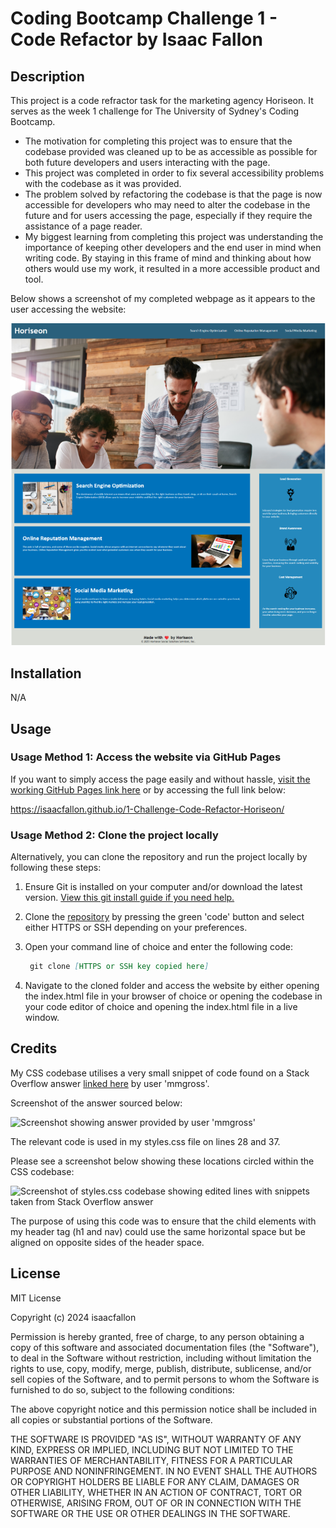 # Coding Bootcamp Challenge 1 - Code Refactor by Isaac Fallon

## Description

This project is a code refractor task for the marketing agency Horiseon. It serves as the week 1 challenge for The University of Sydney's Coding Bootcamp.

- The motivation for completing this project was to ensure that the codebase provided was cleaned up to be as accessible as possible for both future developers and users interacting with the page. 
- This project was completed in order to fix several accessibility problems with the codebase as it was provided. 
- The problem solved by refactoring the codebase is that the page is now accessible for developers who may need to alter the codebase in the future and for users accessing the page, especially if they require the assistance of a page reader. 
- My biggest learning from completing this project was understanding the importance of keeping other developers and the end user in mind when writing code. By staying in this frame of mind and thinking about how others would use my work, it resulted in a more accessible product and tool. 

Below shows a screenshot of my completed webpage as it appears to the user accessing the website:

![Screenshot showing completed webpage for the week 1 code refactor challenge](assets/images/Completed_challenge_screenshot_week1.png)

## Installation

N/A

## Usage

### Usage Method 1: Access the website via GitHub Pages

If you want to simply access the page easily and without hassle, [visit the working GitHub Pages link here](https://isaacfallon.github.io/1-Challenge-Code-Refactor-Horiseon/) or by accessing the full link below:

https://isaacfallon.github.io/1-Challenge-Code-Refactor-Horiseon/

### Usage Method 2: Clone the project locally

Alternatively, you can clone the repository and run the project locally by following these steps:

1. Ensure Git is installed on your computer and/or download the latest version.
[View this git install guide if you need help.](https://github.com/git-guides/install-git/)
2. Clone the [repository](https://github.com/isaacfallon/1-Challenge-Code-Refactor-Horiseon) by pressing the green 'code' button and select either HTTPS or SSH depending on your preferences. 
3. Open your command line of choice and enter the following code: 

   ```md
    git clone [HTTPS or SSH key copied here]
    ```

4. Navigate to the cloned folder and access the website by either opening the index.html file in your browser of choice or opening the codebase in your code editor of choice and opening the index.html file in a live window. 

## Credits

My CSS codebase utilises a very small snippet of code found on a Stack Overflow answer [linked here](https://stackoverflow.com/questions/30553602/flexbox-justify-left-and-right-on-the-same-line) by user 'mmgross'. 

Screenshot of the answer sourced below:


![Screenshot showing answer provided by user 'mmgross'](assets/images/StackOverflow_answer_mmgross.png)


The relevant code is used in my styles.css file on lines 28 and 37. 

Please see a screenshot below showing these locations circled within the CSS codebase:

![Screenshot of styles.css codebase showing edited lines with snippets taken from Stack Overflow answer](assets/images/CSS_code_lines_highlighted_from_answer.png)

The purpose of using this code was to ensure that the child elements with my header tag (h1 and nav) could use the same horizontal space but be aligned on opposite sides of the header space. 

## License

MIT License

Copyright (c) 2024 isaacfallon

Permission is hereby granted, free of charge, to any person obtaining a copy
of this software and associated documentation files (the "Software"), to deal
in the Software without restriction, including without limitation the rights
to use, copy, modify, merge, publish, distribute, sublicense, and/or sell
copies of the Software, and to permit persons to whom the Software is
furnished to do so, subject to the following conditions:

The above copyright notice and this permission notice shall be included in all
copies or substantial portions of the Software.

THE SOFTWARE IS PROVIDED "AS IS", WITHOUT WARRANTY OF ANY KIND, EXPRESS OR
IMPLIED, INCLUDING BUT NOT LIMITED TO THE WARRANTIES OF MERCHANTABILITY,
FITNESS FOR A PARTICULAR PURPOSE AND NONINFRINGEMENT. IN NO EVENT SHALL THE
AUTHORS OR COPYRIGHT HOLDERS BE LIABLE FOR ANY CLAIM, DAMAGES OR OTHER
LIABILITY, WHETHER IN AN ACTION OF CONTRACT, TORT OR OTHERWISE, ARISING FROM,
OUT OF OR IN CONNECTION WITH THE SOFTWARE OR THE USE OR OTHER DEALINGS IN THE
SOFTWARE.

